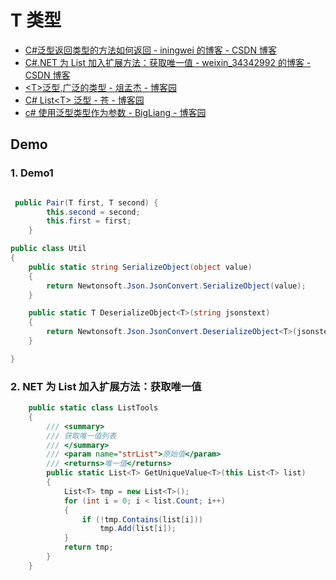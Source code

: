 # T 类型

- [C#泛型返回类型的方法如何返回 - iningwei 的博客 - CSDN 博客](https://blog.csdn.net/iningwei/article/details/88978598)
- [C#.NET 为 List 加入扩展方法：获取唯一值 - weixin_34342992 的博客 - CSDN 博客](https://blog.csdn.net/weixin_34342992/article/details/85922339)
- [&lt;T&gt;泛型,广泛的类型 - 俎孟杰 - 博客园](https://www.cnblogs.com/zumengjie/p/11595554.html)
- [C# List&lt;T&gt; 泛型 - 苍 - 博客园](https://www.cnblogs.com/cang12138/p/6669656.html)
- [c# 使用泛型类型作为参数 - BigLiang - 博客园](https://www.cnblogs.com/NewBigLiang/p/5006565.html)

## Demo

### 1. Demo1

```c#

 public Pair(T first, T second) {
        this.second = second;
        this.first = first;
    }

public class Util
{
    public static string SerializeObject(object value)
    {
        return Newtonsoft.Json.JsonConvert.SerializeObject(value);
    }

    public static T DeserializeObject<T>(string jsonstext)
    {
        return Newtonsoft.Json.JsonConvert.DeserializeObject<T>(jsonstext); ;
    }

}
```

### 2. NET 为 List 加入扩展方法：获取唯一值

```c#
    public static class ListTools
    {
        /// <summary>
        /// 获取唯一值列表
        /// </summary>
        /// <param name="strList">原始值</param>
        /// <returns>唯一值</returns>
        public static List<T> GetUniqueValue<T>(this List<T> list)
        {
            List<T> tmp = new List<T>();
            for (int i = 0; i < list.Count; i++)
            {
                if (!tmp.Contains(list[i]))
                    tmp.Add(list[i]);
            }
            return tmp;
        }
    }
```
